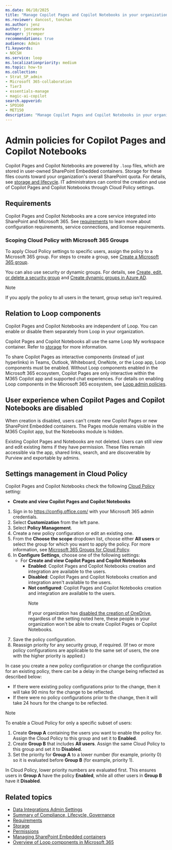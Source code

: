 ```yaml
---
ms.date: 06/10/2025
title: "Manage Copilot Pages and Copilot Notebooks in your organization"
ms.reviewer: dancost, tonchan
ms.author: jenz
author: jenzamora
manager: jtremper
recommendations: true
audience: Admin
f1.keywords:
- NOCSH
ms.service: loop
ms.localizationpriority: medium
ms.topic: how-to
ms.collection:
- Strat_SP_admin
- Microsoft 365-collaboration
- Tier3
- essentials-manage
- magic-ai-copilot
search.appverid:
- SPO160
- MET150
description: "Manage Copilot Pages and Copilot Notebooks in your organization"
---
```


# Admin policies for Copilot Pages and Copilot Notebooks

Copilot Pages and Copilot Notebooks are powered by `.loop` files, which are stored in user-owned SharePoint Embedded containers. Storage for these files counts toward your organization's overall SharePoint quota. For details, see [storage and lifecycle](cpcn-storage.md). IT administrators can control the creation and use of Copilot Pages and Copilot Notebooks through Cloud Policy settings.

## Requirements

Copilot Pages and Copilot Notebooks are a core service integrated into SharePoint and Microsoft 365. See [requirements](cpcn-loop-requirements.md) to learn more about configuration requirements, service connections, and license requirements.

### Scoping Cloud Policy with Microsoft 365 Groups

To apply Cloud Policy settings to specific users, assign the policy to a Microsoft 365 group. For steps to create a group, see [Create a Microsoft 365 group](/microsoft-365/admin/create-groups/create-groups).

You can also use security or dynamic groups. For details, see [Create, edit, or delete a security group](/microsoft-365/admin/email/create-edit-or-delete-a-security-group) and [Create dynamic groups in Azure AD](/azure/active-directory/external-identities/use-dynamic-groups).

> [!NOTE]
> If you apply the policy to all users in the tenant, group setup isn't required.

## Relation to Loop components

Copilot Pages and Copilot Notebooks are independent of Loop. You can enable or disable them separately from Loop in your organization.

Copilot Pages and Copilot Notebooks all use the same Loop My workspace container. Refer to [storage](cpcn-storage.md) for more information.

To share Copilot Pages as interactive components (instead of just hyperlinks) in Teams, Outlook, Whiteboard, OneNote, or the Loop app, Loop components must be enabled. Without Loop components enabled in the Microsoft 365 ecosystem, Copilot Pages are only interactive within the M365 Copilot app and supported chat experiences. For details on enabling Loop components in the Microsoft 365 ecosystem, see [Loop admin policies](loop-admin-configuration.md).

## User experience when Copilot Pages and Copilot Notebooks are disabled

When creation is disabled, users can't create new Copilot Pages or new SharePoint Embedded containers. The Pages module remains visible in the M365 Copilot app, but the Notebooks module is hidden.

Existing Copilot Pages and Notebooks are not deleted. Users can still view and edit existing items if they have permission. These files remain accessible via the app, shared links, search, and are discoverable by Purview and exportable by admins.

## Settings management in Cloud Policy

Copilot Pages and Copilot Notebooks check the following [Cloud Policy](/deployoffice/admincenter/overview-cloud-policy) setting:

- **Create and view Copilot Pages and Copilot Notebooks**

1. Sign in to https://config.office.com/ with your Microsoft 365 admin credentials.
1. Select **Customization** from the left pane.
1. Select **Policy Management**.
1. Create a new policy configuration or edit an existing one.
1. From the **Choose the scope** dropdown list, choose either **All users** or select the group for which you want to apply the policy. For more information, see [Microsoft 365 Groups for Cloud Policy](#scoping-cloud-policy-with-microsoft-365-groups).
1. In **Configure Settings**, choose one of the following settings:
    - For **Create and view Copilot Pages and Copilot Notebooks**
        - **Enabled**: Copilot Pages and Copilot Notebooks creation and integration are available to the users.
        - **Disabled**: Copilot Pages and Copilot Notebooks creation and integration aren't available to the users.
        - **Not configured**: Copilot Pages and Copilot Notebooks creation and integration are available to the users.
          >[!NOTE]
          >If your organization has [disabled the creation of OneDrive](/sharepoint/manage-user-profiles#disable-onedrive-creation-for-some-users), regardless of the setting noted here, these people in your organization won't be able to create Copilot Pages or Copilot Notebooks.
1. Save the policy configuration.
1. Reassign priority for any security group, if required. (If two or more policy configurations are applicable to the same set of users, the one with the higher priority is applied.)

In case you create a new policy configuration or change the configuration for an existing policy, there can be a delay in the change being reflected as described below:

- If there were existing policy configurations prior to the change, then it will take 90 mins for the change to be reflected.
- If there were no policy configurations prior to the change, then it will take 24 hours for the change to be reflected.

> [!NOTE]
> To enable a Cloud Policy for only a specific subset of users:
>
> 1. Create **Group A** containing the users you want to enable the policy for. Assign the Cloud Policy to this group and set it to **Enabled**.
> 1. Create **Group B** that includes **All users**. Assign the same Cloud Policy to this group and set it to **Disabled**.
> 1. Set the priority for **Group A** to a lower number (for example, priority 0) so it is evaluated before **Group B** (for example, priority 1).
>
> In Cloud Policy, lower priority numbers are evaluated first. This ensures users in **Group A** have the policy **Enabled**, while all other users in **Group B** have it **Disabled**.

## Related topics

- [Data Integrations Admin Settings](loop-data-integrations-configuration.md)
- [Summary of Compliance, Lifecycle, Governance](cpcn-compliance-summary.md)
- [Requirements](cpcn-loop-requirements.md)
- [Storage](cpcn-storage.md)
- [Permissions](cpcn-loop-permission.md)
- [Managing SharePoint Embedded containers](cpcn-loop-spe-management.md)
- [Overview of Loop components in Microsoft 365](loop-components-teams.md)